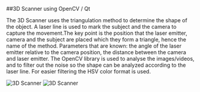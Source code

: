 ##3D Scanner using OpenCV  / Qt

The 3D Scanner uses the triangulation method to determine the shape of the object. A laser line is used to mark the subject and the camera to capture the movement.The key point is the position that the laser emitter, camera and the subject are placed which they form a triangle, hence the name of the method.
Parameters that are known: the angle of the laser emitter relative to the camera position, the distance between the camera and laser emitter.
The OpenCV library is used to analyse the images/videos, and to filter out the noise so the shape can be analyzed according to the laser line. For easier filtering the HSV color format is used.

![3D Scanner](http://i.imgur.com/jYG66N2.png)
![3D Scanner](http://i.imgur.com/Gsd1g7K.png)
